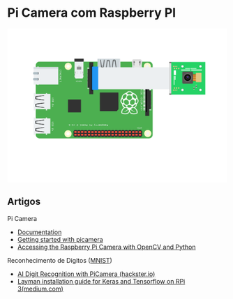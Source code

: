 # Pi Camera com Raspberry PI

![](./imagens/raspberry-pi-camera-2.png)

## Artigos

Pi Camera

* [Documentation](https://picamera.readthedocs.io/en/release-1.13/)
* [Getting started with picamera](https://projects.raspberrypi.org/en/projects/getting-started-with-picamera)
* [Accessing the Raspberry Pi Camera with OpenCV and Python](https://www.pyimagesearch.com/2015/03/30/accessing-the-raspberry-pi-camera-with-opencv-and-python/)

Reconhecimento de Digitos ([MNIST](https://en.wikipedia.org/wiki/MNIST_database))

* [AI Digit Recognition with PiCamera (hackster.io)](https://www.hackster.io/dhq/ai-digit-recognition-with-picamera-2c017f)
* [Layman installation guide for Keras and Tensorflow on RPi 3(medium.com)](https://medium.com/@paroskwan/layman-installation-guide-for-keras-and-tensorflow-on-rpi-3-38b84f3e59dc)



